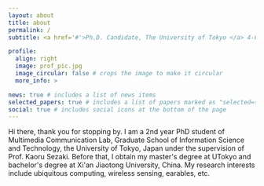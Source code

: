 ```yaml
---
layout: about
title: about
permalink: /
subtitle: <a href='#'>Ph.D. Candidate, The University of Tokyo </a> 4-6-1， Komaba, Meguro-ku, Tokyo

profile:
  align: right
  image: prof_pic.jpg
  image_circular: false # crops the image to make it circular
  more_info: >

news: true # includes a list of news items
selected_papers: true # includes a list of papers marked as "selected={true}"
social: true # includes social icons at the bottom of the page
---
```

Hi there, thank you for stopping by. I am a 2nd year PhD student of Multimedia Communication Lab, Graduate School of Information Science and Technology, the University of Tokyo, Japan under the supervision of Prof. Kaoru Sezaki. Before that, I obtain my master's degree at UTokyo and bachelor's degree at Xi'an Jiaotong University, China. My research interests include ubiquitous computing, wireless sensing, earables, etc.
